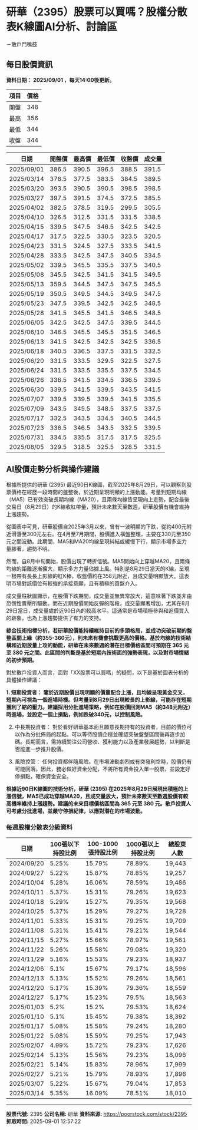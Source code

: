 # 研華（2395）股票可以買嗎？股權分散表K線圖AI分析、討論區
－散戶鬥嘴鼓

## 每日股價資訊

**資料日期： 2025/09/01 ，每天14:00後更新。**

| 項目 | 價格 |
|------|------|
| 開盤 | 348 |
| 最高 | 356 |
| 最低 | 344 |
| 收盤 | 344 |

| 日期 | 開盤價 | 最高價 | 最低價 | 收盤價 | 成交量 |
|------|--------|--------|--------|--------|--------|
| 2025/09/01 | 386.5 | 390.5 | 396.5 | 388.5 | 391.5 |
| 2025/03/14 | 378.5 | 377.5 | 383.5 | 384.5 | 389.5 |
| 2025/03/20 | 393.5 | 390.5 | 390.5 | 398.5 | 398.5 |
| 2025/03/27 | 397.5 | 391.5 | 374.5 | 372.5 | 385.5 |
| 2025/04/02 | 382.5 | 378.5 | 319.5 | 299.5 | 305.5 |
| 2025/04/10 | 326.5 | 312.5 | 331.5 | 331.5 | 338.5 |
| 2025/04/15 | 339.5 | 347.5 | 346.5 | 342.5 | 342.5 |
| 2025/04/17 | 317.5 | 322.5 | 330.5 | 323.5 | 320.5 |
| 2025/04/23 | 331.5 | 324.5 | 327.5 | 333.5 | 341.5 |
| 2025/04/28 | 333.5 | 342.5 | 347.5 | 340.5 | 334.5 |
| 2025/05/02 | 339.5 | 345.5 | 335.5 | 337.5 | 340.5 |
| 2025/05/08 | 345.5 | 342.5 | 341.5 | 341.5 | 349.5 |
| 2025/05/13 | 359.5 | 344.5 | 347.5 | 347.5 | 345.5 |
| 2025/05/19 | 350.5 | 349.5 | 344.5 | 349.5 | 347.5 |
| 2025/05/23 | 347.5 | 339.5 | 342.5 | 342.5 | 348.5 |
| 2025/05/28 | 341.5 | 345.5 | 341.5 | 346.5 | 348.5 |
| 2025/06/05 | 342.5 | 342.5 | 347.5 | 339.5 | 344.5 |
| 2025/06/10 | 346.5 | 345.5 | 345.5 | 351.5 | 346.5 |
| 2025/06/13 | 341.5 | 342.5 | 342.5 | 342.5 | 336.5 |
| 2025/06/18 | 340.5 | 336.5 | 337.5 | 331.5 | 332.5 |
| 2025/06/20 | 331.5 | 333.5 | 329.5 | 322.5 | 327.5 |
| 2025/06/24 | 331.5 | 333.5 | 335.5 | 337.5 | 334.5 |
| 2025/06/26 | 336.5 | 341.5 | 334.5 | 336.5 | 339.5 |
| 2025/06/30 | 339.5 | 341.5 | 339.5 | 343.5 | 341.5 |
| 2025/07/07 | 339.5 | 339.5 | 339.5 | 341.5 | 335.5 |
| 2025/07/09 | 343.5 | 345.5 | 348.5 | 337.5 | 337.5 |
| 2025/07/17 | 332.5 | 343.5 | 334.5 | 340.5 | 344.5 |
| 2025/07/23 | 336.5 | 346.5 | 343.5 | 332.5 | 339.5 |
| 2025/07/31 | 334.5 | 335.5 | 317.5 | 317.5 | 325.5 |
| 2025/08/05 | 329.5 | 318.5 | 325.5 | 328.5 | 331.5 |

## AI股價走勢分析與操作建議

根據所提供的研華 (2395) 最近90日K線圖，截至2025年8月29日，可以觀察到股票價格在經歷一段時間的盤整後，於近期呈現明顯的上漲動能。考量到短期均線（MA5）已有效突破長期均線（MA20），且兩條均線皆呈現向上走勢，配合最後交易日（8月29日）的K線收紅帶量，預計未來數天至數週，研華股價有機會維持上漲趨勢。

從圖表中可見，研華股價自2025年3月以來，曾有一波明顯的下跌，從約400元附近滑落至300元左右。在4月至7月期間，股價進入橫盤整理，主要在330元至350元之間波動。此期間，MA5和MA20均線呈現糾結或緩慢下行，顯示市場多空力量膠著，趨勢不明。

然而，自8月中旬開始，股價出現了轉折信號。MA5開始向上穿越MA20，且兩條均線的距離逐漸擴大，顯示多方力量佔據上風。特別是8月29日當天的K線，呈現一根帶有長長上影線的紅K棒，收盤價約在358元附近，且成交量明顯放大。這表明市場對該價位有較強的承接意願，且有積極的買盤介入。

成交量柱狀圖顯示，在股價下跌期間，成交量並無異常放大，這意味著下跌並非由恐慌性賣壓所驅動。而在近期股價開始反彈的階段，成交量顯著增加，尤其在8月29日當日，成交量處於近90日內的較高水平。這通常是市場積極參與和追價買入的跡象，也為上漲趨勢提供了有力的支持。

**綜合技術指標分析，若研華股價能持續維持目前的多頭格局，並成功突破前期的盤整區間上緣（約355-360元），則未來有機會挑戰更高的價格。基於均線的技術結構和近期放量上攻的動能，研華在未來數週的潛在目標價格區間可預期在 365 元至 380 元之間。此區間的判斷是基於短期內技術面的強勢表現，以及對市場情緒的初步預期。**

對於散戶投資人而言，面對「XX股票可以買嗎」的疑問，以下是基於圖表分析的具體操作建議：

**1.  短期投資者： 鑒於近期股價出現明顯的價量配合上漲，且均線呈現黃金交叉，短期內可視為一個進場時機。但考量到8月29日出現較長的上影線，可能存在短期獲利了結的壓力。建議採用分批進場策略，例如在股價回測MA5（約348元附近）時進場，並設定一個止損點，例如跌破340元，以控制風險。**

2.  中長期投資者： 對於看好研華基本面且願意長期持有的投資者，目前的價位可以作為分批佈局的起點。可以等待股價企穩並確認突破盤整區間後再逐步加碼。長期而言，需持續關注公司營收、獲利能力以及產業發展趨勢，以判斷是否能進一步推升股價。

3.  風險控管： 任何投資都伴隨風險。在市場波動劇烈或有突發利空時，股價仍有可能回落。因此，務必做好資金分配，不將所有資金投入單一股票，並設定好停損點，確保資金安全。

**根據近90日K線圖的技術分析，研華 (2395) 在2025年8月29日展現出積極的上漲信號，MA5已成功穿越MA20，且成交量放大，預計未來數天至數週股價有較高機率維持上漲趨勢。建議的未來目標價格區間為 365 元至 380 元。散戶投資人可考慮分批進場，並嚴守停損紀律，以應對潛在的市場波動。**

### 每週股權分散表分級資料

| 日期 | 100張以下持股比例 | 100-1000張持股比例 | 1000張以上持股比例 | 總股東人數 |
|------|-------------------|--------------------|--------------------|----------|
| 2024/09/20 | 5.25% | 15.79% | 78.89% | 19,443 |
| 2024/09/27 | 5.22% | 15.87% | 78.85% | 19,257 |
| 2024/10/04 | 5.28% | 16.06% | 78.59% | 19,486 |
| 2024/10/11 | 5.37% | 15.31% | 79.26% | 19,623 |
| 2024/10/18 | 5.29% | 15.27% | 79.35% | 19,568 |
| 2024/10/25 | 5.37% | 15.29% | 79.27% | 19,728 |
| 2024/11/01 | 5.33% | 15.31% | 79.25% | 19,709 |
| 2024/11/08 | 5.31% | 15.41% | 79.21% | 19,544 |
| 2024/11/15 | 5.27% | 15.66% | 78.97% | 19,561 |
| 2024/11/22 | 5.26% | 15.58% | 79.08% | 19,320 |
| 2024/11/29 | 5.16% | 15.53% | 79.23% | 18,937 |
| 2024/12/06 | 5.1% | 15.67% | 79.17% | 18,596 |
| 2024/12/13 | 5.13% | 15.52% | 79.26% | 18,561 |
| 2024/12/20 | 5.17% | 15.39% | 79.36% | 18,559 |
| 2024/12/27 | 5.17% | 15.23% | 79.5% | 18,563 |
| 2025/01/03 | 5.2% | 15.2% | 79.53% | 18,624 |
| 2025/01/10 | 5.1% | 15.45% | 79.38% | 18,392 |
| 2025/01/17 | 5.08% | 15.58% | 79.24% | 18,280 |
| 2025/01/22 | 5.08% | 15.59% | 79.25% | 17,943 |
| 2025/02/07 | 4.99% | 15.72% | 79.23% | 17,626 |
| 2025/02/14 | 5.13% | 15.56% | 79.23% | 18,096 |
| 2025/02/21 | 5.14% | 15.83% | 78.96% | 17,999 |
| 2025/02/27 | 5.21% | 15.79% | 78.93% | 17,896 |
| 2025/03/07 | 5.22% | 15.67% | 79.04% | 17,853 |
| 2025/03/14 | 5.35% | 16.09% | 78.51% | 18,010 |

---

**股票代號:** 2395
**公司名稱:** 研華
**資料來源:** https://poorstock.com/stock/2395
**抓取時間:** 2025-09-01 12:57:22